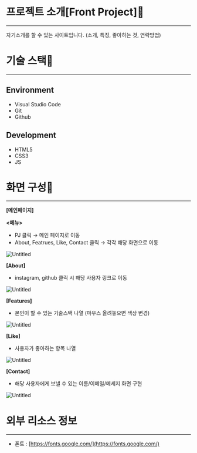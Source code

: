 # 프로젝트 소개[Front Project]🔗

---

자기소개를 할 수 있는 사이트입니다. (소개, 특징, 좋아하는 것, 연락방법)

# 기술 스택🔗

---

## Environment

- Visual Studio Code
- Git
- Github

## Development

- HTML5
- CSS3
- JS

# 화면 구성🔗

---

**[메인페이지]**

 **<메뉴>**

- PJ 클릭 → 메인 페이지로 이동
- About, Featrues, Like, Contact 클릭 → 각각 해당 화면으로 이동

![Untitled](%E1%84%91%E1%85%B3%E1%84%85%E1%85%A9%E1%84%8C%E1%85%A6%E1%86%A8%E1%84%90%E1%85%B3%20%E1%84%89%E1%85%A9%E1%84%80%E1%85%A2%5BFront%20Project%5D%F0%9F%94%97%203c8228e1e7c0461287be65d57e7d9c74/Untitled.png)

**[About]**

- instagram, github 클릭 시 해당 사용자 링크로 이동

![Untitled](%E1%84%91%E1%85%B3%E1%84%85%E1%85%A9%E1%84%8C%E1%85%A6%E1%86%A8%E1%84%90%E1%85%B3%20%E1%84%89%E1%85%A9%E1%84%80%E1%85%A2%5BFront%20Project%5D%F0%9F%94%97%203c8228e1e7c0461287be65d57e7d9c74/Untitled%201.png)

**[Features]**

- 본인이 할 수 있는 기술스택 나열 (마우스 올려놓으면 색상 변경)

![Untitled](%E1%84%91%E1%85%B3%E1%84%85%E1%85%A9%E1%84%8C%E1%85%A6%E1%86%A8%E1%84%90%E1%85%B3%20%E1%84%89%E1%85%A9%E1%84%80%E1%85%A2%5BFront%20Project%5D%F0%9F%94%97%203c8228e1e7c0461287be65d57e7d9c74/Untitled%202.png)

**[Like]**

- 사용자가 좋아하는 항목 나열

![Untitled](%E1%84%91%E1%85%B3%E1%84%85%E1%85%A9%E1%84%8C%E1%85%A6%E1%86%A8%E1%84%90%E1%85%B3%20%E1%84%89%E1%85%A9%E1%84%80%E1%85%A2%5BFront%20Project%5D%F0%9F%94%97%203c8228e1e7c0461287be65d57e7d9c74/Untitled%203.png)

**[Contact]**

- 해당 사용자에게 보낼 수 있는 이름/이메일/메세지 화면 구현

![Untitled](%E1%84%91%E1%85%B3%E1%84%85%E1%85%A9%E1%84%8C%E1%85%A6%E1%86%A8%E1%84%90%E1%85%B3%20%E1%84%89%E1%85%A9%E1%84%80%E1%85%A2%5BFront%20Project%5D%F0%9F%94%97%203c8228e1e7c0461287be65d57e7d9c74/Untitled%204.png)

# 외부 리소스 정보

---

- 폰트 : [https://fonts.google.com/](https://fonts.google.com/)